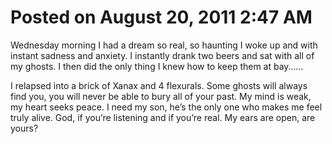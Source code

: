 # Posted on August 20, 2011 2:47 AM

Wednesday morning I had a dream so real, so haunting I woke up and with instant sadness and anxiety. I instantly drank two beers and sat with all of my ghosts. I then did the only thing I knew how to keep them at bay……

I relapsed into a brick of Xanax and 4 flexurals. Some ghosts will always find you, you will never be able to bury all of your past. My mind is weak, my heart seeks peace. I need my son, he’s the only one who makes me feel truly alive. God, if you’re listening and if you’re real. My ears are open, are yours?